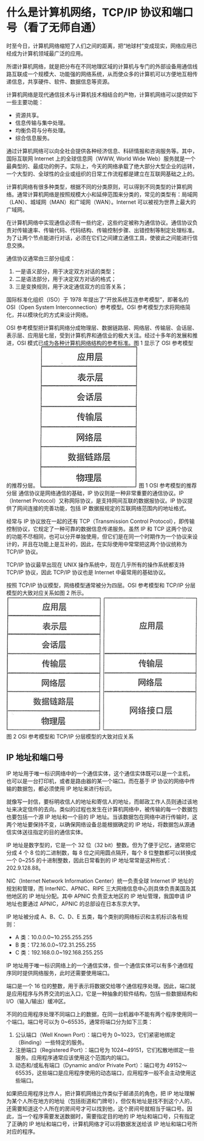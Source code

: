 # 什么是计算机网络，TCP/IP 协议和端口号（看了无师自通）

时至今日，计算机网络缩短了人们之间的距离，把“地球村”变成现实，网络应用已经成为计算机领域最广泛的应用。

所谓计算机网络，就是把分布在不同地理区域的计算机与专门的外部设备用通信线路互联成一个规模大、功能强的网络系统，从而使众多的计算机可以方便地互相传递信息，共享硬件、软件、数据信息等资源。

计算机网络是现代通信技术与计算机技术相结合的产物，计算机网络可以提供如下一些主要功能：

*   资源共享。
*   信息传输与集中处理。
*   均衡负荷与分布处理。
*   综合信息服务。

通过计算机网络可以向全社会提供各种经济信息、科研情报和咨询服务等。其中，国际互联网 Internet 上的全球信息网（WWW, World Wide Web）服务就是一个最典型的、最成功的例子。实际上，今天的网络承载了绝大部分大型企业的运转，一个大型的、全球性的企业或组织的日常工作流程都是建立在互联网基础之上的。

计算机网络有很多种类型，根据不同的分类原则，可以得到不同类型的计算机网络。通常计算机网络是按照规模大小和延伸范围来分类的，常见的类型有：局域网（LAN）、城域网（MAN）和广域网（WAN）。Internet 可以被视为世界上最大的广域网。

在计算机网络中实现通信必须有一些约定，这些约定被称为通信协议。通信协议负责对传输速率、传输代码、代码结构、传输控制步骤、出错控制等制定处理标准。为了让两个节点能进行对话，必须在它们之间建立通信工具，使彼此之间能进行信息交换。

通信协议通常由三部分组成：

1.  一是语义部分，用于决定双方对话的类型；
2.  二是语法部分，用于决定双方对话的格式；
3.  三是变换规则，用于决定通信双方的应答关系；

国际标准化组织（ISO）于 1978 年提出了“开放系统互连参考模型”，即著名的 OSI（Open System Interconnection）参考模型。OSI 参考模型力求将网络简化，并以模块化的方式来设计网络。

OSI 参考模型把计算机网络分成物理层、数据链路层、网络层、传输层、会话层、表示层、应用层七层，受到计算机界和通信业的极大关注。经过十多年的发展和推进，OSI 模式已成为各种计算机网络结构的参考标准。图 1 显示了 OSI 参考模型的推荐分层。
![OSI 参考模型的推荐分层](img/7c1618ee1e18ba5c413fc3c915ea9721.jpg)
图 1 OSI 参考模型的推荐分层
通信协议是网络通信的基础，IP 协议则是一种非常重要的通信协议。IP（Internet Protocol）又称网际协议，是支持网间互联的数据报协议。IP 协议提供了网间连接的完善功能，包括 IP 数据报规定的互联网络范围内的地址格式。

经常与 IP 协议放在一起的还有 TCP（Transmission Control Protocol），即传输控制协议，它规定了一种可靠的数据信息传递服务。虽然 IP 和 TCP 这两个协议的功能不尽相同，也可以分开单独使用，但它们是在同一个时期作为一个协议来设计的，并且在功能上是互补的，因此，在实际使用中常常把这两个协议统称为 TCP/IP 协议。

TCP/IP 协议最早出现在 UNIX 操作系统中，现在几乎所有的操作系统都支持 TCP/IP 协议，因此 TCP/IP 协议也是 Internet 中最常用的基础协议。

按照 TCP/IP 协议模型，网络模型通常被分为四层。OSI 参考模型和 TCP/IP 分层模型的大致对应关系如图 2 所示。
![OSI 参考模型和 TCP/IP 分层模型的大致对应关系](img/51fed4dde8c609a8223458728884eeb6.jpg)
图 2 OSI 参考模型和 TCP/IP 分层模型的大致对应关系

## IP 地址和端口号

IP 地址用于唯一标识网络中的一个通信实体，这个通信实体既可以是一个主机，也可以是一台打印机，或者是路由器的某一个端口。而在基于 IP 协议的网络中传输的数据包，都必须使用 IP 地址来进行标识。

就像写一封信，要标明收信人的地址和寄信人的地址，而邮政工作人员则通过该地址来决定信件的去向。类似的过程也发生在计算机网络中，被传输的每一个数据包也要包括一个源 IP 地址和一个目的 IP 地址。当该数据包在网络中进行传输时，这两个地址要保持不变，以确保网络设备总能根据确定的 IP 地址，将数据包从源通信实体送往指定的目的通信实体。

IP 地址是数字型的，它是一个 32 位（32 bit）整数。但为了便于记忆，通常把它分成 4 个 8 位的二进制数，每 8 位之间用圆点隔开，每个 8 位整数都可以转换成一个 0~255 的十进制整数，因此日常看到的 IP 地址常常是这种形式：202.9.128.88。

NIC（Internet Network Information Center）统一负责全球 Internet IP 地址的规划和管理，而 InterNIC、APNIC、RIPE 三大网络信息中心则具体负责美国及其他地区的 IP 地址分配。其中 APNIC 负责亚太地区的 IP 地址管理，我国申请 IP 地址也要通过 APNIC，APNIC 的总部设在日本东京大学。

IP 地址被分成 A、B、C、D、E 五类，每个类别的网络标识和主机标识各有规则：

*   A 类：10.0.0.0~10.255.255.255
*   B 类：172.16.0.0~172.31.255.255
*   C 类：192.168.0.0~192.168.255.255

IP 地址用于唯一标识网络上的一个通信实体，但一个通信实体可以有多个通信程序同时提供网络服务，此时还需要使用端口。

端口是一个 16 位的整数，用于表示将数据交给哪个通信程序处理。因此，端口就是应用程序与外界交流的出入口，它是一种抽象的软件结构，包括一些数据结构和 I/O（输入/输出）缓冲区。

不同的应用程序处理不同端口上的数据，在同一台机器中不能有两个程序使用同一个端口。端口号可以为 0~65535，通常将端口分为如下三类：

1.  公认端口（Well Known Port）：端口号为 0~1023，它们紧密地绑定（Binding）一些特定的服务。
2.  注册端口（Registered Port）：端口号为 1024~49151，它们松散地绑定一些服务。应用程序通常应该使用这个范围内的端口。
3.  动态和/或私有端口（Dynamic and/or Private Port）：端口号为 49152～65535，这些端口是应用程序使用的动态端口，应用程序一般不会主动使用这些端口。

如果把应用程序比作人，把计算机网络比作类似于邮递员的角色，把 IP 地址理解为某个人所在地方的地址（包括街道和门牌号），但仅有地址是找不到这个人的，还需要知道这个人所在的房间号才可以找到他，这个房间号就相当于端口号。因此，当一个程序需要发送数据时，需要指定目的地的 IP 地址和端口号，只有指定了正确的 IP 地址和端口号，计算机网络才可以将数据发送给该 IP 地址和端口号所对应的程序。